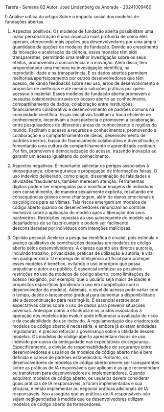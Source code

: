 Tarefa - Semana 02
Autor: José Lindenberg de Andrade - 20241009460

I) Análise crítica do artigo: Sobre o impacto social dos modelos de fundações abertas
1. Aspectos positivos:
Os modelos de fundação aberta possibilitam uma maior personalização e uma inspeção mais profunda de como eles operam, oferecendo mais opções aos desenvolvedores por uma ampla quantidade de opções de modelos de fundação.
Devido ao crescimento da inovação e aceleração da ciência, esses modelos têm sido transparentes, permitindo uma melhor investigação sobre os seus efeitos, promovendo  a concorrência e a inovação. Além disso, tem proporcionado uma melhora na investigação científica, na reprodutibilidade e na transparência. E os dados  abertos permitem melhorias/aperfeiçoamento por outros desenvolvedores que têm acesso, deixando feedbacks sobre seu uso, erros de desenvolvimento e propostas de melhorias e até mesmo soluções práticas por quem acessou o material.
Esses modelos de fundação aberta promovem a pesquisa colaborativa através do acesso aberto ao conhecimento, compartilhamento de dados, colaboração entre instituições, financiamento colaborativo e desenvolvimento de padrões comuns na comunidade científica. Essas iniciativas facilitam a troca eficiente de conhecimento, incentivam a transparência e promovem a colaboração entre pesquisadores de diferentes áreas do conhecimento e regiões do mundo.
Facilitam o acesso a recursos e conhecimentos, promovendo a colaboração e o compartilhamento de ideias, desenvolvimento de padrões abertos, busca de financiamento colaborativo e diversificado, e fomentando uma cultura de compartilhamento e aprendizado contínuo. Por fim, promovem a democratização do acesso, trazendo inovação ao garantir um acesso igualitário do conhecimento.

2. Aspectos negativos:
É importante salientar os perigos associados à biossegurança, cibersegurança e propagação de informações falsas. O uso indevido deliberado, como plágio, disseminação de falsidades e atividades fraudulentas, também merecem atenção. Ferramentas digitais podem ser empregadas para modificar imagens de indivíduos sem consentimento, de maneira sexualmente explícita, resultando em consequências graves como chantagem, além de danos emocionais e psicológicos para as vítimas. Tais riscos emergem em modelos de código aberto quando os desenvolvedores renunciam ao controle exclusivo sobre a aplicação do modelo após a liberação dos seus parâmetros. Restrições impostas ao uso subsequente do modelo são desafiadoras de se fazer cumprir e podem ser facilmente desconsideradas por indivíduos com intenções maliciosas.

3. Opinião pessoal:
Acelerar a pesquisa científica é crucial, pois estimula o avanço qualitativo de contribuições deixadas em modelos de código aberto pelos desenvolvedores. A clareza quanto aos direitos autorais, incluindo trabalho, privacidade, práticas de utilização e autoria, é vital em qualquer obra.
 O emprego de inteligência artificial para proteger esses modelos é benéfico, evitando o uso impróprio que possa prejudicar o autor e o público. É essencial enfatizar as possíveis restrições no uso de modelos de código aberto, como limitações de acesso (exigindo, por exemplo, que o usuário seja maior de idade) e propósitos específicos (proibindo o uso em competição com o desenvolvedor do modelo). Ademais, o nível de acesso pode variar com o tempo, desde o lançamento gradual para aumentar a disponibilidade até a descontinuação para restringi-lo.
É essencial estabelecer expectativas claras sobre o uso de dados para prevenir situações adversas. Antecipar como a eficiência e os custos associados à operação dos modelos irão evoluir pode influenciar a avaliação do risco e da escalabilidade do uso indevido. A regulamentação dos criadores de modelos de código aberto é necessária, e embora já existam entidades reguladoras, é preciso reforçar a governança sobre a utilidade desses modelos.
Os modelos de código aberto apresentam riscos de uso indevido por causa da ambiguidade nas expectativas de segurança. Especificamente, a divisão de responsabilidades de segurança entre desenvolvedores e usuários de modelos de código aberto não é bem definida e carece de padrões estabelecidos. Portanto, os desenvolvedores de modelos de código aberto devem ser transparentes sobre as práticas de IA responsáveis que aplicam e as que recomendam ou transferem para desenvolvedores e implementadores. Quando adquirem modelos de código aberto, os usuários devem considerar quais práticas de IA responsáveis já foram implementadas e sua eficácia, e então implementar ou negociar práticas adicionais de IA responsáveis. Isso assegura que as práticas de IA responsáveis não sejam negligenciadas à medida que os desenvolvedores utilizam modelos de código aberto de fornecedores.
